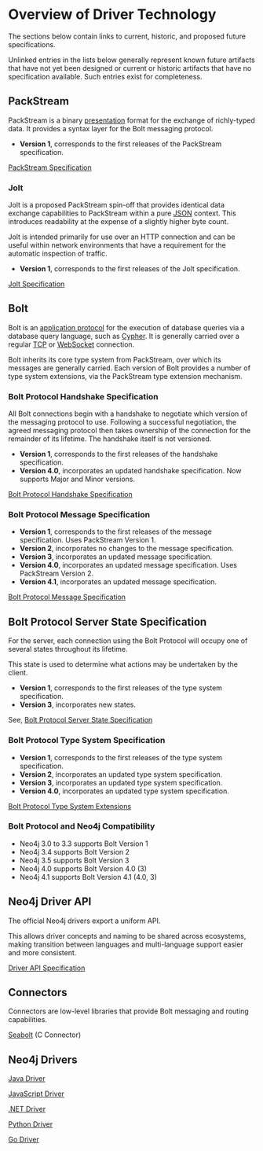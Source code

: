 # Overview of Driver Technology

The sections below contain links to current, historic, and proposed future specifications. 

Unlinked entries in the lists below generally represent known future artifacts that have not yet been designed or current or historic artifacts that have no specification available.
Such entries exist for completeness.


## PackStream

PackStream is a binary [presentation](https://en.wikipedia.org/wiki/Presentation_layer) format for the exchange of richly-typed data.
It provides a syntax layer for the Bolt messaging protocol.

- **Version 1**, corresponds to the first releases of the PackStream specification.

[PackStream Specification](packstream/packstream-specification.md)


### Jolt

Jolt is a proposed PackStream spin-off that provides identical data exchange capabilities to PackStream within a pure [JSON](http://json.org/) context.
This introduces readability at the expense of a slightly higher byte count.

Jolt is intended primarily for use over an HTTP connection and can be useful within network environments that have a requirement for the automatic inspection of traffic.  

- **Version 1**, corresponds to the first releases of the Jolt specification.

[Jolt Specification](jolt/jolt-specification.md)


## Bolt

Bolt is an [application protocol](https://en.wikipedia.org/wiki/Application_layer) for the execution of database queries via a database query language, such as [Cypher](https://www.opencypher.org/).
It is generally carried over a regular [TCP](https://tools.ietf.org/html/rfc793) or [WebSocket](https://developer.mozilla.org/en-US/docs/Web/API/WebSockets_API) connection.

Bolt inherits its core type system from PackStream, over which its messages are generally carried.
Each version of Bolt provides a number of type system extensions, via the PackStream type extension mechanism.  

### Bolt Protocol Handshake Specification

All Bolt connections begin with a handshake to negotiate which version of the messaging protocol to use.
Following a successful negotiation, the agreed messaging protocol then takes ownership of the connection for the remainder of its lifetime.
The handshake itself is not versioned. 

* **Version 1**, corresponds to the first releases of the handshake specification.
* **Version 4.0**, incorporates an updated handshake specification. Now supports Major and Minor versions.

[Bolt Protocol Handshake Specification](bolt/bolt-protocol-handshake-specification.md)


### Bolt Protocol Message Specification

* **Version 1**, corresponds to the first releases of the message specification. Uses PackStream Version 1.
* **Version 2**, incorporates no changes to the message specification.
* **Version 3**, incorporates an updated message specification.
* **Version 4.0**, incorporates an updated message specification. Uses PackStream Version 2.
* **Version 4.1**, incorporates an updated message specification.

[Bolt Protocol Message Specification](bolt/bolt-protocol-message-specification.md)


## Bolt Protocol Server State Specification

For the server, each connection using the Bolt Protocol will occupy one of several states throughout its lifetime.

This state is used to determine what actions may be undertaken by the client.

* **Version 1**, corresponds to the first releases of the type system specification.
* **Version 3**, incorporates new states.

See, [Bolt Protocol Server State Specification](bolt-protocol-server-state-specification.md)


### Bolt Protocol Type System Specification

* **Version 1**, corresponds to the first releases of the type system specification.
* **Version 2**, incorporates an updated type system specification.
* **Version 3**, incorporates an updated type system specification.
* **Version 4.0**, incorporates an updated type system specification.

[Bolt Protocol Type System Extensions](types/bolt-type-system-extensions-v1.md)


### Bolt Protocol and Neo4j Compatibility

* Neo4j 3.0 to 3.3 supports Bolt Version 1
* Neo4j 3.4 supports Bolt Version 2
* Neo4j 3.5 supports Bolt Version 3
* Neo4j 4.0 supports Bolt Version 4.0 (3)
* Neo4j 4.1 supports Bolt Version 4.1 (4.0, 3)


## Neo4j Driver API

The official Neo4j drivers export a uniform API.

This allows driver concepts and naming to be shared across ecosystems, making transition between languages and multi-language support easier and more consistent.

[Driver API Specification](driver_api/driver-api-specification.md)


## Connectors

Connectors are low-level libraries that provide Bolt messaging and routing capabilities.

[Seabolt](connectors/seabolt.md) (C Connector)


## Neo4j Drivers

[Java Driver](https://github.com/neo4j/neo4j-java-driver)

[JavaScript Driver](https://github.com/neo4j/neo4j-javascript-driver)

[.NET Driver](https://github.com/neo4j/neo4j-dotnet-driver)

[Python Driver](https://github.com/neo4j/neo4j-python-driver)

[Go Driver](https://github.com/neo4j/neo4j-go-driver)

